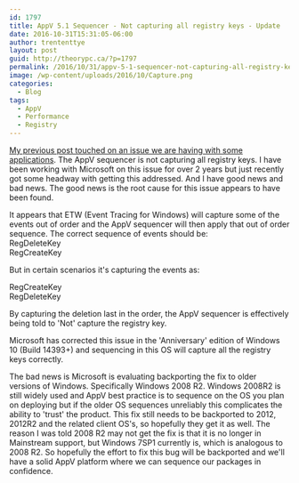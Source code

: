 ```yaml
---
id: 1797
title: AppV 5.1 Sequencer - Not capturing all registry keys - Update
date: 2016-10-31T15:31:05-06:00
author: trententtye
layout: post
guid: http://theorypc.ca/?p=1797
permalink: /2016/10/31/appv-5-1-sequencer-not-capturing-all-registry-keys-update/
image: /wp-content/uploads/2016/10/Capture.png
categories:
  - Blog
tags:
  - AppV
  - Performance
  - Registry
---
```

[My previous post touched on an issue we are having with some applications](https://theorypc.ca/2016/09/20/appv-5-1-sequencer-not-capturing-all-registry-keys/).  The AppV sequencer is not capturing all registry keys.  I have been working with Microsoft on this issue for over 2 years but just recently got some headway with getting this addressed.  And I have good news and bad news.  The good news is the root cause for this issue appears to have been found.

It appears that ETW (Event Tracing for Windows) will capture some of the events out of order and the AppV sequencer will then apply that out of order sequence.  The correct sequence of events should be:  
RegDeleteKey  
RegCreateKey

But in certain scenarios it's capturing the events as:

RegCreateKey  
RegDeleteKey

By capturing the deletion last in the order, the AppV sequencer is effectively being told to 'Not' capture the registry key.

Microsoft has corrected this issue in the 'Anniversary' edition of Windows 10 (Build 14393+) and sequencing in this OS will capture all the registry keys correctly.

The bad news is Microsoft is evaluating backporting the fix to older versions of Windows.  Specifically Windows 2008 R2.  Windows 2008R2 is still widely used and AppV best practice is to sequence on the OS you plan on deploying but if the older OS sequences unreliably this complicates the ability to 'trust' the product.  This fix still needs to be backported to 2012, 2012R2 and the related client OS's, so hopefully they get it as well.  The reason I was told 2008 R2 may not get the fix is that it is no longer in Mainstream support, but Windows 7SP1 currently is, which is analogous to 2008 R2.  So hopefully the effort to fix this bug will be backported and we'll have a solid AppV platform where we can sequence our packages in confidence.

<!-- AddThis Advanced Settings generic via filter on the_content -->

<!-- AddThis Share Buttons generic via filter on the_content -->